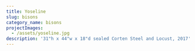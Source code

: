 ```yaml
---
title: Yoseline
slug: bisons
category_name: bisons
projectImages:
  - /assets/yoseline.jpg
description: '31"h x 44"w x 18"d sealed Corten Steel and Locust, 2017'
---
```


